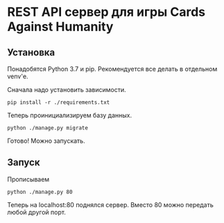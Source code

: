 # REST API сервер для игры Cards Against Humanity

## Установка

Понадобятся Python 3.7 и pip. Рекомендуется все делать в отдельном venv'е.

Сначала надо установить зависимости.

```shell
pip install -r ./requirements.txt
```

Теперь проинициализируем базу данных.

```shell
python ./manage.py migrate
```

Готово! Можно запускать.

## Запуск

Прописываем

```shell
python ./manage.py 80
```

Теперь на localhost:80 поднялся сервер. Вместо 80 можно передать любой другой порт.

